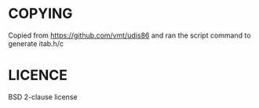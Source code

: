 # COPYING

Copied from https://github.com/vmt/udis86 and ran the script command to generate itab.h/c

# LICENCE

BSD 2-clause license
